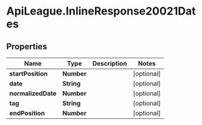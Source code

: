 # ApiLeague.InlineResponse20021Dates

## Properties

Name | Type | Description | Notes
------------ | ------------- | ------------- | -------------
**startPosition** | **Number** |  | [optional] 
**date** | **String** |  | [optional] 
**normalizedDate** | **Number** |  | [optional] 
**tag** | **String** |  | [optional] 
**endPosition** | **Number** |  | [optional] 


